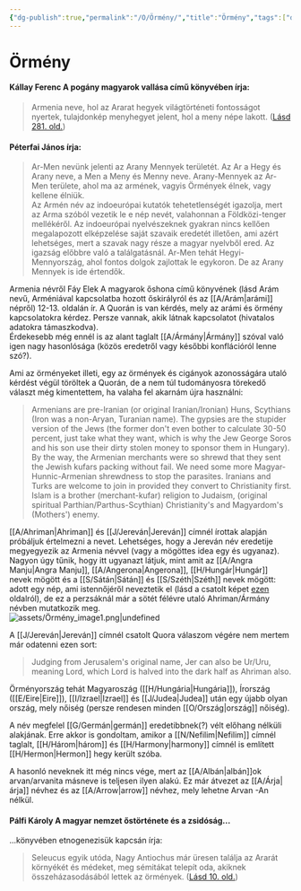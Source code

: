```yaml
---
{"dg-publish":true,"permalink":"/O/Örmény/","title":"Örmény","tags":["dg_uploaded"],"created":"2023-10-20T06:56","updated":"2023-10-25T02:04"}
---
```



# Örmény

#### Kállay Ferenc A pogány magyarok vallása című könyvében írja:

> Armenia neve, hol az Ararat hegyek világtörténeti fontosságot nyertek, tulajdonkép menyhegyet jelent, hol a meny népe lakott. ([Lásd 281. old.](zotero://open-pdf/library/items/DFI47XPY?page=281&annotation=THTA7I63))  

#### Péterfai János írja:

> Ar-Men nevünk jelenti az Arany Mennyek területét. Az Ar a Hegy és Arany neve, a Men a Meny és Menny neve. Arany-Mennyek az Ar-Men területe, ahol ma az armének, vagyis Örmények élnek, vagy kellene élniük.  
> Az Armén név az indoeurópai kutatók tehetetlenségét igazolja, mert az Arma szóból vezetik le e nép nevét, valahonnan a Földközi-tenger mellékéről. Az indoeurópai nyelvészeknek gyakran nincs kellően megalapozott elképzelése saját szavaik eredetét illetően, ami azért lehetséges, mert a szavak nagy része a magyar nyelvből ered. Az igazság előbbre való a találgatásnál. Ar-Men tehát Hegyi-Mennyország, ahol fontos dolgok zajlottak le egykoron. De az Arany Mennyek is ide értendők.  

Armenia névről Fáy Elek A magyarok őshona című könyvének (lásd Arám nevű, Arméniával kapcsolatba hozott őskirályról és az [[A/Arám\|arámi]] népről) 12-13. oldalán ír. A Quorán is van kérdés, mely az arámi és örmény kapcsolatokra kérdez. Persze vannak, akik látnak kapcsolatot (hivatalos adatokra támaszkodva).  
Érdekesebb még ennél is az alant taglalt [[A/Ármány\|Ármány]] szóval való igen nagy hasonlósága (közös eredetről vagy későbbi konflációról lenne szó?).  

Ami az örményeket illeti, egy az örmények és cigányok azonosságára utaló kérdést végül töröltek a Quorán, de a nem túl tudományosra törekedő választ még kimentettem, ha valaha fel akarnám újra használni:  
> Armenians are pre-Iranian (or original Iranian/Ironian) Huns, Scythians (Iron was a non-Aryan, Turanian name). The gypsies are the stupider version of the Jews (the former don't even bother to calculate 30-50 percent, just take what they want, which is why the Jew George Soros and his son use their dirty stolen money to sponsor them in Hungary).  
> By the way, the Armenian merchants were so shrewd that they sent the Jewish kufars packing without fail. We need some more Magyar-Hunnic-Armenian shrewdness to stop the parasites. Iranians and Turks are welcome to join in provided they convert to Christianity first. Islam is a brother (merchant-kufar) religion to Judaism, (original spiritual Parthian/Parthus-Scythian) Christianity's and Magyardom's (Mothers') enemy.  

[[A/Ahriman\|Ahriman]] és [[J/Jereván\|Jereván]] címnél írottak alapján próbáljuk értelmezni a nevet. Lehetséges, hogy a Jereván név eredetije megyegyezik az Armenia névvel (vagy a mögöttes idea egy és ugyanaz).  
Nagyon úgy tűnik, hogy itt ugyanazt látjuk, mint amit az [[A/Angra Manju\|Angra Manju]], [[A/Angerona\|Angerona]], [[H/Hungár\|Hungár]] nevek mögött és a [[S/Sátán\|Sátán]] és [[S/Széth\|Széth]] nevek mögött: adott egy nép, ami istennőjéről neveztetik el (lásd a csatolt képet [ezen](https://en.wikipedia.org/wiki/Mother_Armenia) oldalról), de ez a perzsáknál már a sötét félévre utaló Ahriman/Ármány névben mutatkozik meg.  
![assets/Örmény_image1.png|undefined](/img/user/O/assets/%C3%96rm%C3%A9ny_image1.png)  

A [[J/Jereván\|Jereván]] címnél csatolt Quora válaszom végére nem mertem már odatenni ezen sort:  
> Judging from Jerusalem's original name, Jer can also be Ur/Uru, meaning Lord, which Lord is halved into the dark half as Ahriman also.  

Örményország tehát Magyaroszág ([[H/Hungária\|Hungária]]), Írország ([[E/Eire\|Eire]]), [[I/Izrael\|Izrael]] és [[J/Judea\|Judea]] után egy újabb olyan ország, mely nőiség (persze rendesen minden [[O/Ország\|ország]] nőiség).  

A név megfelel [[G/Germán\|germán]] eredetibbnek(?) vélt előhang nélküli alakjának. Erre akkor is gondoltam, amikor a [[N/Nefilim\|Nefilim]] címnél taglalt, [[H/Három\|három]] és [[H/Harmony\|harmony]] címnél is említett [[H/Hermon\|Hermon]] hegy került szóba.  

A hasonló neveknek itt még nincs vége, mert az [[A/Albán\|albán]]ok arvan/arvanita másneve is teljesen ilyen alakú. Ez már átvezet az [[A/Árja\|árja]] névhez és az [[A/Arrow\|arrow]] névhez, mely lehetne Arvan -An nélkül.  

#### Pálfi Károly A magyar nemzet őstörténete és a zsidóság...

...könyvében etnogenezisük kapcsán írja:  
> Seleucus egyik utóda, Nagy Antiochus már üresen találja az Ararát környékét és médeket, meg sémitákat telepít oda, akiknek összeházasodásából lettek az örmények. ([Lásd 10. old.](zotero://open-pdf/library/items/VZZUZWZ2?page=10&annotation=AVBDPN3X))  